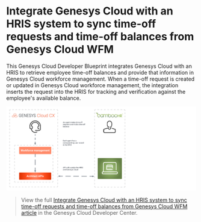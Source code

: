 # Integrate Genesys Cloud with an HRIS system to sync time-off requests and time-off balances from Genesys Cloud WFM

This Genesys Cloud Developer Blueprint integrates Genesys Cloud with an HRIS to retrieve employee time-off balances and provide that information in Genesys Cloud workforce management. When a time-off request is created or updated in Genesys Cloud workforce management, the integration inserts the request into the HRIS for tracking and verification against the employee's available balance.

![HRIS integration overview](blueprint/images/hris_integration_overview.png "HRIS integration overview")

> View the full [Integrate Genesys Cloud with an HRIS system to sync time-off requests and time-off balances from Genesys Cloud WFM article](https://developer.mypurecloud.com/blueprints/wfm-hris-blueprint) in the Genesys Cloud Developer Center.
